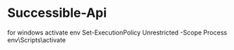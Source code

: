 # Successible-Api

for windows activate env
Set-ExecutionPolicy Unrestricted -Scope Process
env\Scripts\activate